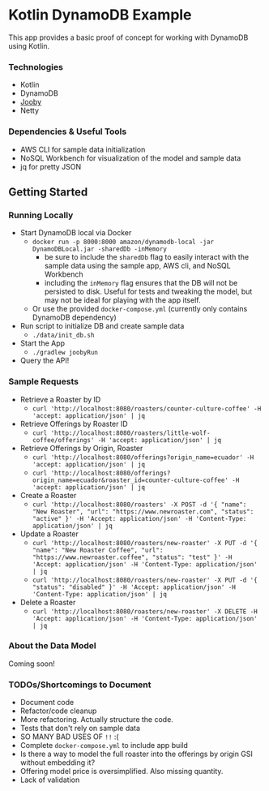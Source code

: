 # Kotlin DynamoDB Example
This app provides a basic proof of concept for working with DynamoDB using Kotlin.

### Technologies
- Kotlin
- DynamoDB
- [Jooby](https://www.jooby.org/)
- Netty

### Dependencies & Useful Tools
- AWS CLI for sample data initialization
- NoSQL Workbench for visualization of the model and sample data
- jq for pretty JSON

## Getting Started

### Running Locally
- Start DynamoDB local via Docker 
  - `docker run -p 8000:8000 amazon/dynamodb-local -jar DynamoDBLocal.jar -sharedDb -inMemory`
    - be sure to include the `sharedDb` flag to easily interact with the sample data using the sample app, AWS cli, and NoSQL Workbench
    - including the `inMemory` flag ensures that the DB will not be persisted to disk. Useful for tests and tweaking the model, but 
      may not be ideal for playing with the app itself.
  - Or use the provided `docker-compose.yml` (currently only contains DynamoDB dependency)
- Run script to initialize DB and create sample data
  - `./data/init_db.sh`
- Start the App
  - `./gradlew joobyRun`
- Query the API!
    
### Sample Requests
- Retrieve a Roaster by ID
  - `curl 'http://localhost:8080/roasters/counter-culture-coffee' -H 'accept: application/json' | jq`
- Retrieve Offerings by Roaster ID
  - `curl 'http://localhost:8080/roasters/little-wolf-coffee/offerings' -H 'accept: application/json' | jq`
- Retrieve Offerings by Origin, Roaster
  - `curl 'http://localhost:8080/offerings?origin_name=ecuador' -H 'accept: application/json' | jq`
  - `curl 'http://localhost:8080/offerings?origin_name=ecuador&roaster_id=counter-culture-coffee' -H 'accept: application/json' | jq`
- Create a Roaster
  - `curl 'http://localhost:8080/roasters' -X POST -d '{ "name": "New Roaster", "url": "https://www.newroaster.com", "status": "active" }' -H 'Accept: application/json' -H 'Content-Type: application/json' | jq`
- Update a Roaster
  - `curl 'http://localhost:8080/roasters/new-roaster' -X PUT -d '{ "name": "New Roaster Coffee", "url": "https://www.newroaster.coffee", "status": "test" }' -H 'Accept: application/json' -H 'Content-Type: application/json' | jq`
  - `curl 'http://localhost:8080/roasters/new-roaster' -X PUT -d '{ "status": "disabled" }' -H 'Accept: application/json' -H 'Content-Type: application/json' | jq`
- Delete a Roaster
  - `curl 'http://localhost:8080/roasters/new-roaster' -X DELETE -H 'Accept: application/json' -H 'Content-Type: application/json' | jq`

### About the Data Model
Coming soon!

### TODOs/Shortcomings to Document
- Document code
- Refactor/code cleanup
- More refactoring. Actually structure the code.
- Tests that don't rely on sample data 
- SO MANY BAD USES OF `!!` :(
- Complete `docker-compose.yml` to include app build
- Is there a way to model the full roaster into the offerings by origin GSI without embedding it?
- Offering model price is oversimplified. Also missing quantity.
- Lack of validation